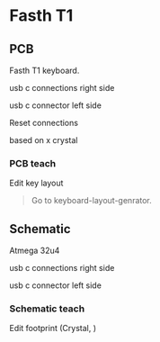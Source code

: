 # Fasth T1

## PCB

Fasth T1 keyboard.

usb c connections right side

usb c connector left side

Reset connections

based on x crystal

### PCB teach

Edit key layout

> Go to keyboard-layout-genrator.

## Schematic

Atmega 32u4

usb c connections right side

usb c connector left side

### Schematic teach

Edit footprint (Crystal, )
